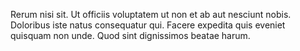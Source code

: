 Rerum nisi sit. Ut officiis voluptatem ut non et ab aut nesciunt nobis. Doloribus iste natus consequatur qui. Facere expedita quis eveniet quisquam non unde. Quod sint dignissimos beatae harum.